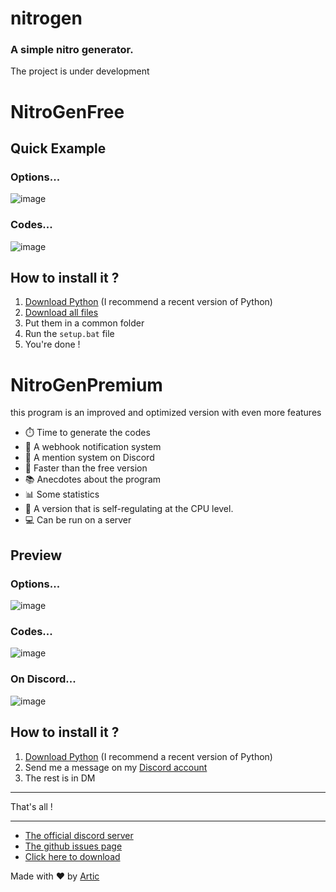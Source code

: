 # nitrogen

### A simple nitro generator.

The project is under development

# NitroGenFree

## Quick Example

### Options...
![image](https://user-images.githubusercontent.com/81034458/171924149-b662bf6d-5b6f-41f8-b21f-e4f722e753a6.png)

### Codes...
![image](https://user-images.githubusercontent.com/81034458/171924088-b014b905-84d3-4700-aea4-a466b1d5da5d.png)

## How to install it ?

1. [Download Python](https://www.python.org/downloads/) (I recommend a recent version of Python)
2. [Download all files](https://github.com/ArticOff/nitrogen/archive/refs/heads/main.zip)
3. Put them in a common folder
4. Run the `setup.bat` file
5. You're done !

# NitroGenPremium

this program is an improved and optimized version with even more features

- :stopwatch: Time to generate the codes
- :mega: A webhook notification system
- :calling: A mention system on Discord
- :runner: Faster than the free version
- :books: Anecdotes about the program
- :bar_chart: Some statistics
- :hammer: A version that is self-regulating at the CPU level.
- :computer: Can be run on a server

## Preview

### Options...
![image](https://user-images.githubusercontent.com/81034458/171924552-fdfc33f4-824a-49f1-b7c8-8ce07c3f7a96.png)

### Codes...
![image](https://user-images.githubusercontent.com/81034458/171924691-679def14-28f0-4799-ae89-d78569bb2679.png)

### On Discord...
![image](https://user-images.githubusercontent.com/81034458/171930283-2339aeb2-b2ee-4634-9e43-9c861ef96285.png)

## How to install it ?

1. [Download Python](https://www.python.org/downloads/) (I recommend a recent version of Python)
2. Send me a message on my [Discord account](https://discord.com/users/855783629047988274)
3. The rest is in DM

***

That's all !

***

- [The official discord server](https://discord.com/invite/h7YFnP45jv)
- [The github issues page](https://github.com/ArticOff/nitrogen/issues)
- [Click here to download](https://github.com/ArticOff/nitrogen/archive/refs/heads/main.zip)

Made with ❤️ by [Artic](https://discord.com/users/855783629047988274)
